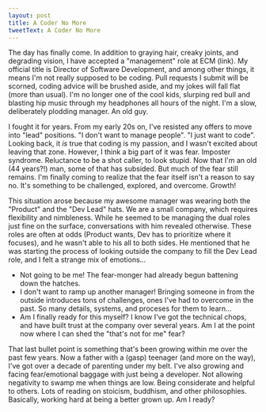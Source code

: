 ```yaml
---
layout: post
title: A Coder No More
tweetText: A Coder No More
---
```


The day has finally come.  In addition to graying hair, creaky joints, and degrading vision, I have accepted a "management" role at ECM (link).  My official title is Director of Software Development, and among other things, it means I'm not really supposed to be coding.  Pull requests I submit will be scorned, coding advice will be brushed aside, and my jokes will fall flat (more than usual).  I'm no longer one of the cool kids, slurping red bull and blasting hip music through my headphones all hours of the night.  I'm a slow, deliberately plodding manager.  An old guy.

I fought it for years.  From my early 20s on, I've resisted any offers to move into "lead" positions.  "I don't want to manage people".  "I just want to code".  Looking back, it *is* true that coding is my passion, and I wasn't excited about leaving that zone.  However, I think a big part of it was fear.  Imposter syndrome.  Reluctance to be a shot caller, to look stupid.  Now that I'm an old (44 years?!) man, some of that has subsided.  But much of the fear still remains.  I'm finally coming to realize that the fear itself isn't a reason to say no.  It's something to be challenged, explored, and overcome.  Growth!

This situation arose because my awesome manager was wearing both the "Product" and the "Dev Lead" hats.  We are a small company, which requires flexibility and nimbleness.  While he seemed to be managing the dual roles just fine on the surface, conversations with him revealed otherwise.  These roles are often at odds (Product wants, Dev has to prioritize where it focuses), and he wasn't able to his all to both sides.  He mentioned that he was starting the process of looking outside the company to fill the Dev Lead role, and I felt a strange mix of emotions...

* Not going to be me!  The fear-monger had already begun battening down the hatches.
* I don't want to ramp up another manager!  Bringing someone in from the outside introduces tons of challenges, ones I've had to overcome in the past.  So many details, systems, and proceses for them to learn...
* Am I finally ready for this myself?  I know I've got the technical chops, and have built trust at the company over several years.  Am I at the point now where I can shed the "that's not for me" fear?

That last bullet point is something that's been growing within me over the past few years.  Now a father with a (gasp) teenager (and more on the way), I've got over a decade of parenting under my belt.  I've also growing and facing fear/emotional baggage with just being a developer.  Not allowing negativity to swamp me when things are low.  Being considerate and helpful to others.  Lots of reading on stoicism, buddhism, and other philosophies.  Basically, working hard at being a better grown up.  Am I ready?

